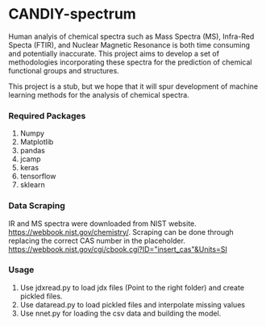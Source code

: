 # CANDIY-spectrum

Human analyis of chemical spectra such as Mass Spectra (MS), Infra-Red Specta (FTIR), and Nuclear Magnetic Resonance is both time consuming and potentially inaccurate. This project aims to develop a set of methodologies incorporating these spectra for the prediction of chemical functional groups and structures.

This project is a stub, but we hope that it will spur development of machine learning methods for the analysis of chemical spectra.


### Required Packages
1) Numpy  
2) Matplotlib
3) pandas
4) jcamp
5) keras
6) tensorflow 
7) sklearn

### Data Scraping
IR and MS spectra were downloaded from NIST website. https://webbook.nist.gov/chemistry/. 
Scraping can be done through replacing the correct CAS number in the placeholder. https://webbook.nist.gov/cgi/cbook.cgi?ID="insert_cas"&Units=SI

### Usage
1) Use jdxread.py to load jdx files (Point to the right folder) and create pickled files.
2) Use dataread.py to load pickled files and interpolate missing values
3) Use nnet.py for loading the csv data and building the model.
